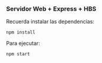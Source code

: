 ### Servidor Web + Express + HBS

Recuerda instalar las dependencias:

```
npm install
```

Para ejecutar:

```
npm start
```
